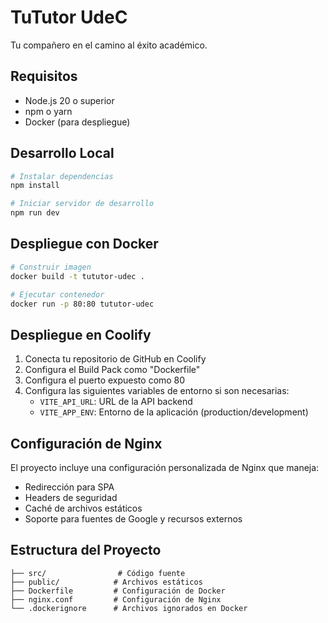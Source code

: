 # TuTutor UdeC

Tu compañero en el camino al éxito académico.

## Requisitos

- Node.js 20 o superior
- npm o yarn
- Docker (para despliegue)

## Desarrollo Local

```bash
# Instalar dependencias
npm install

# Iniciar servidor de desarrollo
npm run dev
```

## Despliegue con Docker

```bash
# Construir imagen
docker build -t tututor-udec .

# Ejecutar contenedor
docker run -p 80:80 tututor-udec
```

## Despliegue en Coolify

1. Conecta tu repositorio de GitHub en Coolify
2. Configura el Build Pack como "Dockerfile"
3. Configura el puerto expuesto como 80
4. Configura las siguientes variables de entorno si son necesarias:
   - `VITE_API_URL`: URL de la API backend
   - `VITE_APP_ENV`: Entorno de la aplicación (production/development)

## Configuración de Nginx

El proyecto incluye una configuración personalizada de Nginx que maneja:
- Redirección para SPA
- Headers de seguridad
- Caché de archivos estáticos
- Soporte para fuentes de Google y recursos externos

## Estructura del Proyecto

```
├── src/                # Código fuente
├── public/            # Archivos estáticos
├── Dockerfile         # Configuración de Docker
├── nginx.conf         # Configuración de Nginx
└── .dockerignore      # Archivos ignorados en Docker
